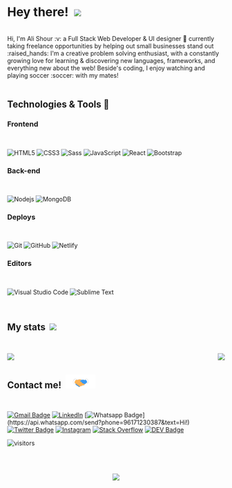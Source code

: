 # Hey there! &nbsp;<img src="https://iamshour.github.io/hosted-assets/Hi.gif" width="29px">
<br />
Hi, I'm Ali Shour :v: a Full Stack Web Developer & UI designer 🚀 currently taking freelance opportunities by helping out small businesses stand out :raised_hands: I'm a creative problem solving enthusiast, with a constantly growing love for learning & discovering new languages, frameworks, and everything new about the web! Beside's coding, I enjoy watching and playing soccer :soccer: with my mates!

<br />
<br />

<!--
**iamshour/iamshour** is a ✨ _special_ ✨ repository because its `README.md` (this file) appears on your GitHub profile.

Here are some ideas to get you started:

- 🔭 I’m currently working on ...
- 🌱 I’m currently learning ...
- 👯 I’m looking to collaborate on ...
- 🤔 I’m looking for help with ...
- 💬 Ask me about ...
- 📫 How to reach me: ...
- 😄 Pronouns: ...
- ⚡ Fun fact: ...
![iamshour's github stats](https://github-readme-stats.vercel.app/api?username=iamshour&show_icons=true&hide_border=true)
-->

## Technologies & Tools 🔧

### Frontend
<br />

![HTML5](https://img.shields.io/badge/-HTML5-%23E44D27?style=flat-square&logo=html5&logoColor=ffffff)
![CSS3](https://img.shields.io/badge/-CSS3-%231572B6?style=flat-square&logo=css3)
![Sass](https://img.shields.io/badge/-Sass-%23CC6699?style=flat-square&logo=sass&logoColor=ffffff)
![JavaScript](https://img.shields.io/badge/-JavaScript-black?style=flat-square&logo=javascript)
![React](https://img.shields.io/badge/-React-black?style=flat&logo=react)
![Bootstrap](https://img.shields.io/badge/-Bootstrap-563D7C?style=flat&logo=bootstrap)

### Back-end
<br />

![Nodejs](https://img.shields.io/badge/-Nodejs-339933?style=flat-square&logo=Node.js&logoColor=white)
![MongoDB](https://img.shields.io/badge/-MongoDB-47A248?style=flat-square&logo=mongodb&logoColor=white)

### Deploys
<br />

![Git](https://img.shields.io/badge/-Git-black?style=flat-square&logo=git)
![GitHub](https://img.shields.io/badge/-GitHub-181717?style=flat-square&logo=github)
![Netlify](https://img.shields.io/badge/-Netlify-000000?style=flat-square&logo=netlify)

### Editors
<br />

![Visual Studio Code](https://img.shields.io/badge/-VSCode-007ACC?style=flat-square&logo=visual-studio-code&logoColor=white)
![Sublime Text](https://img.shields.io/badge/-Sublime-4B4B4B?style=flat-square&logo=sublime-text&logoColor=FF9800)


<br />

## My stats &nbsp;<img src="https://iamshour.github.io/hosted-assets/Earth.gif" width="24px">
<br />
<p align="right">
<img align="left" src="https://github-readme-stats.vercel.app/api?username=iamshour&theme=tokyonight&show_icons=true" />
<img  float="right" src="https://github-readme-stats.vercel.app/api/top-langs/?username=iamshour&theme=tokyonight&show-icons=true" />
</p>

## Contact me! &nbsp;<img src="https://github.com/SatYu26/SatYu26/blob/master/Assets/Handshake.gif" height="32px">
<br />

[![Gmail Badge](https://img.shields.io/badge/-Gmail-c14438?style=flat-square&logo=Gmail&logoColor=white&link=mailto:aliahmadshour@gmail.com)](mailto:aliahmadshour@gmail.com)
[![LinkedIn](https://img.shields.io/badge/LinkedIn-%230077B5.svg?&style=flat-square&logo=linkedin&logoColor=white&link=https://www.linkedin.com/in/alishour/)](https://www.linkedin.com/in/alishour/)
[![Whatsapp Badge](https://img.shields.io/badge/-Whatsapp-4CA143?style=flat-square&labelColor=4CA143&logo=whatsapp&logoColor=white&link=https://api.whatsapp.com/send?phone=96171230387&text=Hi!)](https://api.whatsapp.com/send?phone=96171230387&text=Hi!)
[![Twitter Badge](https://img.shields.io/badge/-Twitter-1da1f2?style=flat-square&labelColor=1da1f2&logo=twitter&logoColor=white&link=https://twitter.com/AliShourr/)](https://twitter.com/AliShourr/)
[![Instagram](https://img.shields.io/badge/Instagram-%23E4405F.svg?&style=flat-square&logo=instagram&logoColor=white&link=https://www.instagram.com/iamshour)](https://www.instagram.com/iamshour)
[![Stack Overflow](https://img.shields.io/badge/-Stack%20Overflow-222222?style=flat-square&logo=stack-overflow&logoColor=white&link=https://stackoverflow.com/users/15538993/ali-shour)](https://stackoverflow.com/users/15538993/ali-shour)
[![DEV Badge](https://img.shields.io/badge/-DEV.to-000?style=flat-square&logo=dev.to&logoColor=white&link=https://dev.to/iamshour)](https://dev.to/iamshour)

![visitors](https://visitor-badge.laobi.icu/badge?page_id=iamshour)

<br />
<br />

<p align="center">
  <img src="https://media.giphy.com/media/jpVnC65DmYeyRL4LHS/giphy.gif" width="20%">
</p>
